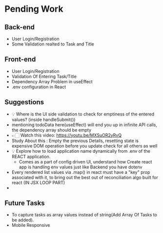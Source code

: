 # Pending Work

## Back-end

- User Login/Registration
- Some Validation realted to Task and Title

## Front-end

- User Login/Registration
- Validation Of Entering Task/Title
- Dependency Array Problem in useEffect
- .env configuration in React

## Suggestions

- 💡 Where is the UI side validation to check for emptiness of the entered values? (inside handleSubmit())
- mentioning todoData here(useEffect) will end you up in infinite API calls, the dependency array should be empty
- 👉🏻 Watch this video: https://youtu.be/MXSuOR2yRvQ
- Study About this : Empty the previous Details, resetting state is expensive DOM operation before you update check for all others as well
- 💡 Explore how to load application name dynamically from .env of the REACT application.
  - Comes as a part of config driven UI, understand how Create react app is handling env values just
    like Backend you have dotenv
- Every rendered list values via .map() in react must have a "key" prop associated with it, to bring out the best out of reconciliation algo built for react (IN JSX LOOP PART)
-

## Future Tasks

- To capture tasks as array values instead of string(Add Array Of Tasks to be added).
- Mobile Responsive
